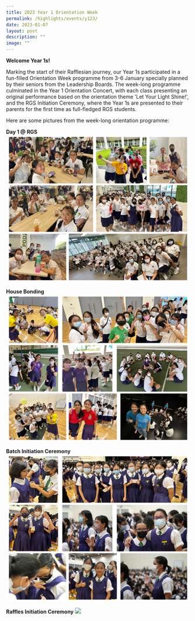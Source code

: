```yaml
---
title: 2023 Year 1 Orientation Week
permalink: /highlights/events/y123/
date: 2023-01-07
layout: post
description: ""
image: ""
---
```

**Welcome Year 1s!**

Marking the start of their Rafflesian journey, our Year 1s participated in a fun-filled Orientation Week programme from 3-6 January specially planned by their seniors from the Leadership Boards. The week-long programme culminated in the Year 1 Orientation Concert, with each class presenting an original performance based on the orientation theme 'Let Your Light Shine!', and the RGS Initiation Ceremony, where the Year 1s are presented to their parents for the first time as full-fledged RGS students.

Here are some pictures from the week-long orientation programme:

**Day 1 @ RGS**
![](/images/y1%20-%20rgs%20day%201%20final.jpg)

**House Bonding**
![](/images/y1-house%20bonding.jpg)

**Batch Initiation Ceremony**
![](/images/y1%20-%20rgs%20initiation%20(2).jpg)

**Raffles Initiation Ceremony**
![](/images/y1%20-%20rgs%20initiation.png)